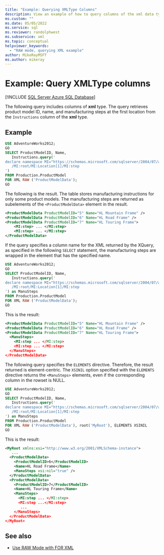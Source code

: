```yaml
---
title: "Example: Querying XMLType Columns"
description: View an example of how to query columns of the xml data type.
ms.custom: ""
ms.date: 05/05/2022
ms.service: sql
ms.reviewer: randolphwest
ms.subservice: xml
ms.topic: conceptual
helpviewer_keywords:
  - "RAW mode, querying XML example"
author: MikeRayMSFT
ms.author: mikeray
---
```

# Example: Query XMLType columns

[!INCLUDE [SQL Server Azure SQL Database](../../includes/applies-to-version/sql-asdb.md)]

The following query includes columns of **xml** type. The query retrieves product model ID, name, and manufacturing steps at the first location from the `Instructions` column of the **xml** type.

## Example

```sql
USE AdventureWorks2012;
GO
SELECT ProductModelID, Name,
   Instructions.query('
declare namespace MI="https://schemas.microsoft.com/sqlserver/2004/07/adventure-works/ProductModelManuInstructions"
   /MI:root/MI:Location[1]/MI:step
')
FROM Production.ProductModel
FOR XML RAW ('ProductModelData');
GO
```

The following is the result. The table stores manufacturing instructions for only some product models. The manufacturing steps are returned as subelements of the `<ProductModelData>` element in the result.

```xml
<ProductModelData ProductModelID="5" Name="HL Mountain Frame" />
<ProductModelData ProductModelID="6" Name="HL Road Frame" />
<ProductModelData ProductModelID="7" Name="HL Touring Frame">
    <MI:step> ... </MI:step>
    <MI:step> ... </MI:step>
</ProductModelData>
```

If the query specifies a column name for the XML returned by the XQuery, as specified in the following `SELECT` statement, the manufacturing steps are wrapped in the element that has the specified name.

```sql
USE AdventureWorks2012;
GO
SELECT ProductModelID, Name,
   Instructions.query('
declare namespace MI="https://schemas.microsoft.com/sqlserver/2004/07/adventure-works/ProductModelManuInstructions"
   /MI:root/MI:Location[1]/MI:step
') as ManuSteps
FROM Production.ProductModel
FOR XML RAW ('ProductModelData');
GO
```

This is the result:

```xml
<ProductModelData ProductModelID="5" Name="HL Mountain Frame" />
<ProductModelData ProductModelID="6" Name="HL Road Frame" />
<ProductModelData ProductModelID="7" Name="HL Touring Frame">
  <ManuSteps>
    <MI:step ... </MI:step>
    <MI:step ... </MI:step>
  </ManuSteps>
</ProductModelData>
```

The following query specifies the `ELEMENTS` directive. Therefore, the result returned is element-centric. The `XSINIL` option specified with the `ELEMENTS` directive returns the `<ManuSteps>` elements, even if the corresponding column in the rowset is NULL.

```sql
USE AdventureWorks2012;
GO
SELECT ProductModelID, Name,
   Instructions.query('
declare namespace MI="https://schemas.microsoft.com/sqlserver/2004/07/adventure-works/ProductModelManuInstructions"
   /MI:root/MI:Location[1]/MI:step
') as ManuSteps
FROM Production.ProductModel
FOR XML RAW ('ProductModelData'), root('MyRoot'), ELEMENTS XSINIL
GO
```

This is the result:

```xml
<MyRoot xmlns:xsi="http://www.w3.org/2001/XMLSchema-instance">
   ...
  <ProductModelData>
    <ProductModelID>6</ProductModelID>
    <Name>HL Road Frame</Name>
    <ManuSteps xsi:nil="true" />
  </ProductModelData>
  <ProductModelData>
    <ProductModelID>7</ProductModelID>
    <Name>HL Touring Frame</Name>
    <ManuSteps>
      <MI:step ... </MI:step>
      <MI:step ...</MI:step>
       ...
    </ManuSteps>
  </ProductModelData>
</MyRoot>
```

## See also

- [Use RAW Mode with FOR XML](../../relational-databases/xml/use-raw-mode-with-for-xml.md)
